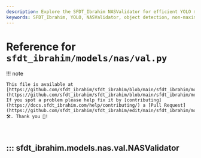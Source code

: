 ```yaml
---
description: Explore the SFDT_Ibrahim NASValidator for efficient YOLO model validation. Learn about NMS and post-processing configurations.
keywords: SFDT_Ibrahim, YOLO, NASValidator, object detection, non-maximum suppression, NMS, YOLO models, machine learning
---
```


# Reference for `sfdt_ibrahim/models/nas/val.py`

!!! note

    This file is available at [https://github.com/sfdt_ibrahim/sfdt_ibrahim/blob/main/sfdt_ibrahim/models/nas/val.py](https://github.com/sfdt_ibrahim/sfdt_ibrahim/blob/main/sfdt_ibrahim/models/nas/val.py). If you spot a problem please help fix it by [contributing](https://docs.sfdt_ibrahim.com/help/contributing/) a [Pull Request](https://github.com/sfdt_ibrahim/sfdt_ibrahim/edit/main/sfdt_ibrahim/models/nas/val.py) 🛠️. Thank you 🙏!

<br>

## ::: sfdt_ibrahim.models.nas.val.NASValidator

<br><br>
